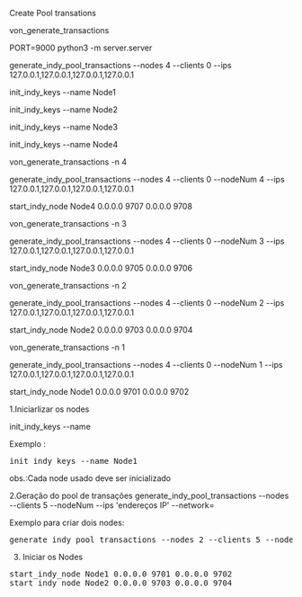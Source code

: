Create Pool transations

von_generate_transactions

PORT=9000 python3 -m server.server

generate_indy_pool_transactions --nodes 4 --clients 0 --ips 127.0.0.1,127.0.0.1,127.0.0.1,127.0.0.1

init_indy_keys --name Node1

init_indy_keys --name Node2

init_indy_keys --name Node3

init_indy_keys --name Node4

von_generate_transactions -n 4

generate_indy_pool_transactions --nodes 4 --clients 0 --nodeNum 4 --ips 127.0.0.1,127.0.0.1,127.0.0.1,127.0.0.1

start_indy_node Node4 0.0.0.0 9707 0.0.0.0 9708


von_generate_transactions -n 3

generate_indy_pool_transactions --nodes 4 --clients 0 --nodeNum 3 --ips 127.0.0.1,127.0.0.1,127.0.0.1,127.0.0.1

start_indy_node Node3 0.0.0.0 9705 0.0.0.0 9706

von_generate_transactions -n 2

generate_indy_pool_transactions --nodes 4 --clients 0 --nodeNum 2 --ips 127.0.0.1,127.0.0.1,127.0.0.1,127.0.0.1

start_indy_node Node2 0.0.0.0 9703 0.0.0.0 9704


von_generate_transactions -n 1

generate_indy_pool_transactions --nodes 4 --clients 0 --nodeNum 1 --ips 127.0.0.1,127.0.0.1,127.0.0.1,127.0.0.1

start_indy_node Node1 0.0.0.0 9701 0.0.0.0 9702



1.Iniciarlizar os nodes

init_indy_keys --name <Nome do Node>

Exemplo :
<pre>
init_indy_keys --name Node1
</pre>
obs.:Cada node usado deve ser inicializado

2.Geração do pool de transações
generate_indy_pool_transactions --nodes <quantidade-de-nodes> --clients 5 --nodeNum <numero do node> --ips 'endereços IP' --network=<nome-da-rede>

Exemplo para criar dois nodes: 
<pre>
generate_indy_pool_transactions --nodes 2 --clients 5 --nodeNum 1 --ips '192.168.2.8,192.168.2.27' --network=sandbox
</pre>

3. Iniciar os Nodes
<pre>
start_indy_node Node1 0.0.0.0 9701 0.0.0.0 9702
start_indy_node Node2 0.0.0.0 9703 0.0.0.0 9704
</pre>
